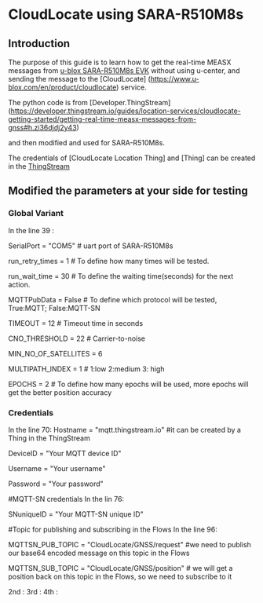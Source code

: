 # CloudLocate using SARA-R510M8s
## Introduction 
The purpose of this guide is to learn how to get  the real-time MEASX messages from [u-blox SARA-R510M8s EVK](https://www.u-blox.com/en/product/evk-r5) without using u-center, and sending the message to the [CloudLocate] (https://www.u-blox.com/en/product/cloudlocate) service.

The python code is from [Developer.ThingStream] (https://developer.thingstream.io/guides/location-services/cloudlocate-getting-started/getting-real-time-measx-messages-from-gnss#h.zi36djdj2y43)

 and then modified and used for SARA-R510M8s.

The credentials of [CloudLocate Location Thing] and [Thing] can be created in the [ThingStream](https://www.u-blox.com/en/product/thingstream)

## Modified the parameters at your side for testing
### Global Variant
In the line 39 : 

SerialPort = "COM5"  # uart port of SARA-R510M8s 

run_retry_times = 1  # To define how many times will be tested.

run_wait_time = 30  # To define the waiting time(seconds) for the next action.

MQTTPubData = False # To define which protocol will be tested, True:MQTT; False:MQTT-SN

TIMEOUT = 12 # Timeout time in seconds

CNO_THRESHOLD = 22 # Carrier-to-noise

MIN_NO_OF_SATELLITES = 6

MULTIPATH_INDEX = 1 # 1:low 2:medium 3: high

EPOCHS = 2 # To define how many epochs will be used, more epochs will get the better position accuracy 

### Credentials
In the line 70:
Hostname = "mqtt.thingstream.io" #it can be created by a Thing in the ThingStream

DeviceID = "Your MQTT device ID"

Username = "Your username"

Password = "Your password" 


#MQTT-SN credentials
In the lin 76:

SNuniqueID = "Your MQTT-SN unique ID"

#Topic for publishing and subscribing in the Flows
In the line 96:

MQTTSN_PUB_TOPIC = "CloudLocate/GNSS/request"  #we need to publish our base64 encoded message on this topic in the Flows

MQTTSN_SUB_TOPIC = "CloudLocate/GNSS/position"  # we will get a position back on this topic in the Flows, so we need to subscribe to it

2nd :
3rd :
4th :
